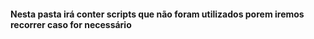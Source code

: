 #### Nesta pasta irá conter scripts que não foram utilizados porem iremos recorrer caso for necessário
